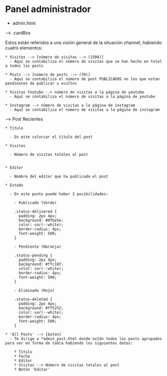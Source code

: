 # Panel administrador


  * admin.html

--> .cardBox

Estos están referidos a una visión general de la situación channel, habiendo cuatro elementos:

    * Visitas --> [número de visitas --> (1500)]
      - Aquí se contabiliza el número de visitas que se han hecho en total a todos los posts

    * Posts --> [número de posts --> (70)]
      - Aquí se contabiliza el número de post PUBLICADOS no los que estan pendientes de publicar u ocultos

    * Visitas Youtube --> número de visitas a la página de youtube
      - Aquí se contabiliza el número de visitas a la página de youtube

    * Instagram --> número de visitas a la página de instagram
      - Aquí se contabiliza el número de visitas a la página de instagram


--> Post Recientes

    * Título

      - En este colorcar el título del post

    * Visitas

      - Número de visitas totales al post


    * Editor

      - Nombre del editor que ha publicado el post

    * Estado

      - En este punto puede haber 3 posibilidades:

        - Publicado (Verde)

        .status-delivered {
          padding: 2px 4px;
          background: #0fbe5e;
          color: var(--white);
          border-radius: 4px;
          font-weight: 500;
        }

        - Pendiente (Naranja)

        .status-pending {
          padding: 2px 4px;
          background: #ffc107;
          color: var(--white);
          border-radius: 4px;
          font-weight: 500;
        }

        - Eliminado (Rojo)

        .status-deleted {
          padding: 2px 4px;
          background: #ff5252;
          color: var(--white);
          border-radius: 4px;
          font-weight: 500;
        }

    * 'All Posts' --> [botón]
      - Te dirige a *admin_post.html donde están todos los posts agrupados para ver en forma de tabla habiendo los siguientes datos:

        º Título
        º Fecha
        º Editor
        º Visitas --> Número de visitas totales al post
        º Botón 'Editar'








